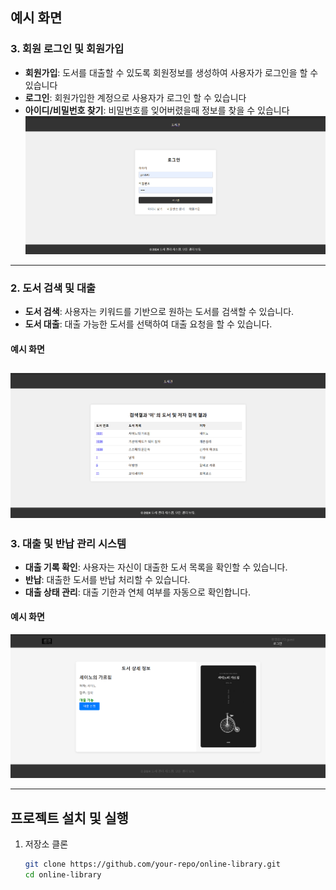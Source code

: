 
## 예시 화면
### 3. 회원 로그인 및 회원가입
- **회원가입**: 도서를 대출할 수 있도록 회원정보를 생성하여 사용자가 로그인을 할 수 있습니다
- **로그인**: 회원가입한 계정으로 사용자가 로그인 할 수 있습니다
- **아이디/비밀번호 찾기**: 비밀번호를 잊어버렸을때 정보를 찾을 수 있습니다
![회원가입 및 로그인 화면](https://github.com/pancake3196/library-project/blob/main/images/signup_login.png.png)


---

### 2. 도서 검색 및 대출
- **도서 검색**: 사용자는 키워드를 기반으로 원하는 도서를 검색할 수 있습니다.
- **도서 대출**: 대출 가능한 도서를 선택하여 대출 요청을 할 수 있습니다.  

#### 예시 화면
![대출 및 반납 시스템](https://github.com/pancake3196/library-project/blob/main/images/book_search.png.png)
---

### 3. 대출 및 반납 관리 시스템
- **대출 기록 확인**: 사용자는 자신이 대출한 도서 목록을 확인할 수 있습니다.
- **반납**: 대출한 도서를 반납 처리할 수 있습니다.
- **대출 상태 관리**: 대출 기한과 연체 여부를 자동으로 확인합니다.

#### 예시 화면
![도서 검색 화면](https://github.com/pancake3196/library-project/blob/main/images/loan_return.png.png)


---

## 프로젝트 설치 및 실행

1. 저장소 클론  
   ```bash
   git clone https://github.com/your-repo/online-library.git
   cd online-library
